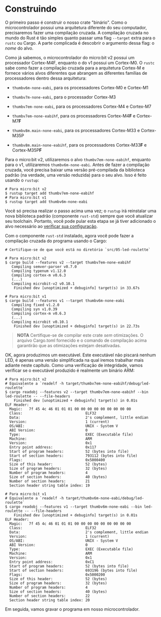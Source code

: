 <!-- # Build it -->

# Construindo

<!-- The first step is to build our "binary" crate. Because the microcontroller has a different
architecture than your computer we'll have to cross compile. Cross compiling in Rust land is as simple
as passing an extra `--target` flag to `rustc`or Cargo. The complicated part is figuring out the
argument of that flag: the *name* of the target. -->

O primeiro passo é construir o nosso crate "binário". Como o microcontrolador
possui uma arquitetura diferente do seu computador, precisaremos fazer uma
compilação cruzada. A compilação cruzada no mundo do Rust é tão simples quanto
passar uma flag `--target` extra para o `rustc` ou Cargo. A parte complicada é
descobrir o argumento dessa flag: o _nome_ do alvo.

<!-- As we already know the microcontroller on the micro:bit v2 has a Cortex-M4F
processor in it, the one on v1 a Cortex-M0. `rustc` knows how to cross-compile
to the Cortex-M architecture and provides several different targets that cover
the different processors families within that architecture: -->

Como já sabemos, o microcontrolador do micro:bit v2 possui um processador
Cortex-M4F, enquanto o do v1 possui um Cortex-M0. O `rustc` sabe como fazer a
compilação cruzada para a arquitetura Cortex-M e fornece vários alvos diferentes
que abrangem as diferentes famílias de processadores dentro dessa arquitetura:

<!-- - `thumbv6m-none-eabi`, for the Cortex-M0 and Cortex-M1 processors -->

- `thumbv6m-none-eabi`, para os processadores Cortex-M0 e Cortex-M1

<!-- - `thumbv7m-none-eabi`, for the Cortex-M3 processor -->

- `thumbv7m-none-eabi`, para o processador Cortex-M3

<!-- - `thumbv7em-none-eabi`, for the Cortex-M4 and Cortex-M7 processors -->

- `thumbv7em-none-eabi`, para os processadores Cortex-M4 e Cortex-M7

<!-- - `thumbv7em-none-eabihf`, for the Cortex-M4**F** and Cortex-M7**F** processors -->

- `thumbv7em-none-eabihf`, para os processadores Cortex-M4**F** e Cortex-M7**F**

<!-- - `thumbv8m.main-none-eabi`, for the Cortex-M33 and Cortex-M35P processors -->

- `thumbv8m.main-none-eabi`, para os processadores Cortex-M33 e Cortex-M35P

<!-- - `thumbv8m.main-none-eabihf`, for the Cortex-M33**F** and Cortex-M35P**F**
  processors -->

- `thumbv8m.main-none-eabihf`, para os processadores Cortex-M33**F** e
  Cortex-M35P**F**

<!-- For the micro:bit v2, we'll use the `thumbv7em-none-eabihf` target, for v1 the
`thumbv6m-none-eabi` one. Before cross-compiling you have to download a
pre-compiled version of the standard library (a reduced version of it, actually)
for your target. That's done using `rustup`: -->

Para o micro:bit v2, utilizaremos o alvo `thumbv7em-none-eabihf`, enquanto para
o v1, utilizaremos `thumbv6m-none-eabi`. Antes de fazer a compilação cruzada,
você precisa baixar uma versão pré-compilada da biblioteca padrão (na verdade,
uma versão reduzida) para o seu alvo. Isso é feito usando o `rustup`:

<!-- ```console
# For micro:bit v2
$ rustup target add thumbv7em-none-eabihf
# For micro:bit v1
$ rustup target add thumbv6m-none-eabi
``` -->

```console
# Para micro:bit v2
$ rustup target add thumbv7em-none-eabihf
# Para micro:bit v1
$ rustup target add thumbv6m-none-eabi
```

<!-- You only need to do the above step once; `rustup` will re-install a new standard
library (`rust-std` component) whenever you update your toolchain. Therefore you
can skip this step, if you have already added the necessary target while
[verifying your setup]. -->

Você só precisa realizar o passo acima uma vez; o `rustup` irá reinstalar uma
nova biblioteca padrão (componente `rust-std`) sempre que você atualizar seu
toolchain. Portanto, você pode pular esta etapa se já tiver adicionado o alvo
necessário ao [verificar sua configuração].

<!-- [verifying your setup]: ../03-setup/verify.html#verifying-cargo-embed -->

[verificar sua configuração]: ../03-setup/verify.html#verifying-cargo-embed

<!-- With the `rust-std` component in place you can now cross compile the program using Cargo:-->

Com o componente `rust-std` instalado, agora você pode fazer a compilação
cruzada do programa usando o Cargo:

<!-- ```console
# make sure you are in the `src/05-led-roulette` directory

# For micro:bit v2
$ cargo build --features v2 --target thumbv7em-none-eabihf
   Compiling semver-parser v0.7.0
   Compiling typenum v1.12.0
   Compiling cortex-m v0.6.3
   (...)
   Compiling microbit-v2 v0.10.1
    Finished dev [unoptimized + debuginfo] target(s) in 33.67s

# For micro:bit v1
$ cargo build --features v1 --target thumbv6m-none-eabi
   Compiling fixed v1.2.0
   Compiling syn v1.0.39
   Compiling cortex-m v0.6.3
   (...)
   Compiling microbit v0.10.1
	Finished dev [unoptimized + debuginfo] target(s) in 22.73s
``` -->

```console
# Certifique-se de que você está no diretório `src/05-led-roulette`

# Para micro:bit v2
$ cargo build --features v2 --target thumbv7em-none-eabihf
   Compiling semver-parser v0.7.0
   Compiling typenum v1.12.0
   Compiling cortex-m v0.6.3
   (...)
   Compiling microbit-v2 v0.10.1
    Finished dev [unoptimized + debuginfo] target(s) in 33.67s

# Para micro:bit v1
$ cargo build --features v1 --target thumbv6m-none-eabi
   Compiling fixed v1.2.0
   Compiling syn v1.0.39
   Compiling cortex-m v0.6.3
   (...)
   Compiling microbit v0.10.1
	Finished dev [unoptimized + debuginfo] target(s) in 22.73s
```

<!-- > **NOTE** Be sure to compile this crate _without_ optimizations. The provided
> Cargo.toml file and build command above will ensure optimizations are off. -->

> **NOTA** Certifique-se de compilar este crate _sem_ otimizações. O arquivo
> Cargo.toml fornecido e o comando de compilação acima garantirão que as
> otimizações estejam desativadas.

<!-- OK, now we have produced an executable. This executable won't blink any LEDs,
it's just a simplified version that we will build upon later in the chapter. As
a sanity check, let's verify that the produced executable is actually an ARM
binary: -->

OK, agora produzimos um executável. Este executável não piscará nenhum LED, é
apenas uma versão simplificada na qual iremos trabalhar mais adiante neste
capítulo. Como uma verificação de integridade, vamos verificar se o executável
produzido é realmente um binário ARM:

<!-- ```console
# For micro:bit v2
# equivalent to `readelf -h target/thumbv7em-none-eabihf/debug/led-roulette`
$ cargo readobj --features v2 --target thumbv7em-none-eabihf --bin led-roulette -- --file-headers
    Finished dev [unoptimized + debuginfo] target(s) in 0.01s
ELF Header:
  Magic:   7f 45 4c 46 01 01 01 00 00 00 00 00 00 00 00 00
  Class:                             ELF32
  Data:                              2's complement, little endian
  Version:                           1 (current)
  OS/ABI:                            UNIX - System V
  ABI Version:                       0
  Type:                              EXEC (Executable file)
  Machine:                           ARM
  Version:                           0x1
  Entry point address:               0x117
  Start of program headers:          52 (bytes into file)
  Start of section headers:          793112 (bytes into file)
  Flags:                             0x5000400
  Size of this header:               52 (bytes)
  Size of program headers:           32 (bytes)
  Number of program headers:         4
  Size of section headers:           40 (bytes)
  Number of section headers:         21
  Section header string table index: 19

# For micro:bit v1
# equivalent to `readelf -h target/thumbv6m-none-eabi/debug/led-roulette`
$ cargo readobj --features v1 --target thumbv6m-none-eabi --bin led-roulette -- --file-headers
    Finished dev [unoptimized + debuginfo] target(s) in 0.01s
ELF Header:
  Magic:   7f 45 4c 46 01 01 01 00 00 00 00 00 00 00 00 00
  Class:                             ELF32
  Data:                              2's complement, little endian
  Version:                           1 (current)
  OS/ABI:                            UNIX - System V
  ABI Version:                       0
  Type:                              EXEC (Executable file)
  Machine:                           ARM
  Version:                           0x1
  Entry point address:               0xC1
  Start of program headers:          52 (bytes into file)
  Start of section headers:          693196 (bytes into file)
  Flags:                             0x5000200
  Size of this header:               52 (bytes)
  Size of program headers:           32 (bytes)
  Number of program headers:         4
  Size of section headers:           40 (bytes)
  Number of section headers:         22
  Section header string table index: 20
``` -->

```console
# Para micro:bit v2
# Equivalente a `readelf -h target/thumbv7em-none-eabihf/debug/led-roulette`
$ cargo readobj --features v2 --target thumbv7em-none-eabihf --bin led-roulette -- --file-headers
    Finished dev [unoptimized + debuginfo] target(s) in 0.01s
ELF Header:
  Magic:   7f 45 4c 46 01 01 01 00 00 00 00 00 00 00 00 00
  Class:                             ELF32
  Data:                              2's complement, little endian
  Version:                           1 (current)
  OS/ABI:                            UNIX - System V
  ABI Version:                       0
  Type:                              EXEC (Executable file)
  Machine:                           ARM
  Version:                           0x1
  Entry point address:               0x117
  Start of program headers:          52 (bytes into file)
  Start of section headers:          793112 (bytes into file)
  Flags:                             0x5000400
  Size of this header:               52 (bytes)
  Size of program headers:           32 (bytes)
  Number of program headers:         4
  Size of section headers:           40 (bytes)
  Number of section headers:         21
  Section header string table index: 19

# Para micro:bit v1
# Equivalente a `readelf -h target/thumbv6m-none-eabi/debug/led-roulette`
$ cargo readobj --features v1 --target thumbv6m-none-eabi --bin led-roulette -- --file-headers
    Finished dev [unoptimized + debuginfo] target(s) in 0.01s
ELF Header:
  Magic:   7f 45 4c 46 01 01 01 00 00 00 00 00 00 00 00 00
  Class:                             ELF32
  Data:                              2's complement, little endian
  Version:                           1 (current)
  OS/ABI:                            UNIX - System V
  ABI Version:                       0
  Type:                              EXEC (Executable file)
  Machine:                           ARM
  Version:                           0x1
  Entry point address:               0xC1
  Start of program headers:          52 (bytes into file)
  Start of section headers:          693196 (bytes into file)
  Flags:                             0x5000200
  Size of this header:               52 (bytes)
  Size of program headers:           32 (bytes)
  Number of program headers:         4
  Size of section headers:           40 (bytes)
  Number of section headers:         22
  Section header string table index: 20
```

<!-- Next, we'll flash the program into our microcontroller. -->

Em seguida, vamos gravar o programa em nosso microcontrolador.
